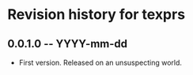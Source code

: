 # Revision history for texprs

## 0.0.1.0 -- YYYY-mm-dd

* First version. Released on an unsuspecting world.
